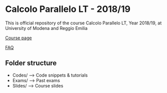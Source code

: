 # Calcolo Parallelo LT - 2018/19
This is official repository of the course Calcolo Parallelo LT, Year 2018/19, at University of Modena and Reggio Emilia

<a href="http://hipert.unimore.it/people/paolob/pub/Calcolo_Parallelo/">Course page</a>

<a href="https://github.com/HiPeRT/cp18/blob/master/FAQ.md">FAQ</a>

## Folder structure

- Codes/ --> Code snippets & tutorials
- Exams/ --> Past exams
- Slides/ --> Course slides
